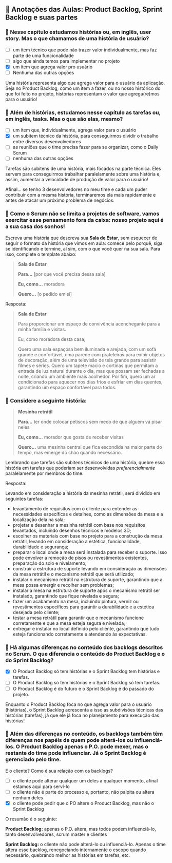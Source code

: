 ## 📝 Anotações das Aulas: Product Backlog, Sprint Backlog e suas partes

### 🔹 Nesse capítulo estudamos histórias ou, em inglês, user story. Mas o que chamamos de uma história de usuário?

-   [ ] um item técnico que pode não trazer valor individualmente, mas faz parte de uma funcionalidade
-   [ ] algo que ainda temos para implementar no projeto
-   [x] um item que agrega valor pro usuário
-   [ ] Nenhuma das outras opções

Uma história representa algo que agrega valor para o usuário da aplicação. Seja no Product Backlog, como um item a fazer, ou no nosso histórico do que foi feito no projeto, histórias representam o valor que agrega(re)mos para o usuário!

### 🔹 Além de histórias, estudamos nesse capítulo as tarefas ou, em inglês, tasks. Mas o que são elas, mesmo?

-   [ ] um item que, individualmente, agrega valor para o usuário
-   [x] um subitem técnico da história, para conseguirmos dividir o trabalho entre diversos desenvolvedores
-   [ ] as reuniões que o time precisa fazer para se organizar, como o Daily Scrum
-   [ ] nenhuma das outras opções

Tarefas são subitens de uma história, mais focados na parte técnica. Eles servem para conseguirmos trabalhar paralelamente sobre uma história e, assim, aumentar a velocidade de produção de valor para o usuário!

Afinal... se tenho 3 desenvolvedores no meu time e cada um puder contribuir com a mesma história, terminaremos ela mais rapidamente e antes de atacar um próximo problema de negócios.

### 🔹 Como o Scrum não se limita a projetos de software, vamos exercitar esse pensamento fora da caixa: nosso projeto aqui é a sua casa dos sonhos!

Escreva uma história que descreva sua **Sala de Estar**, sem esquecer de seguir o formato da história que vimos em aula: comece pelo porquê, siga se identificando e termine, aí sim, com o que você quer na sua sala. Para isso, complete o template abaixo:

> **Sala de Estar**
>
> **Para...** [por que você precisa dessa sala]
>
> **Eu, como...** moradora
>
> **Quero...** [o pedido em si]

Resposta:

> **Sala de Estar**
>
> Para proporcionar um espaço de convivência aconchegante para a minha família e visitas.
>
> Eu, como moradora desta casa,
>
> Quero uma sala espaçosa bem iluminada e arejada, com um sofá grande e confortável, uma parede com prateleiras para exibir objetos de decoração, além de uma televisão de tela grande para assistir filmes e séries. Quero um tapete macio e cortinas que permitam a entrada de luz natural durante o dia, mas que possam ser fechadas a noite, criando um ambiente mais acolhedor. Por fim, quero um ar condicionado para aquecer nos dias frios e esfriar em dias quentes, garantindo um espaço confortável para todos.

### 🔹 Considere a seguinte história:

> **Mesinha retrátil**
>
> **Para...** ter onde colocar petiscos sem medo de que alguém vá pisar neles
>
> **Eu, como...** morador que gosta de receber visitas
>
> **Quero...** uma mesinha central que fica escondida na maior parte do tempo, mas emerge do chão quando necessário.

Lembrando que tarefas são subitens técnicos de uma história, quebre essa história em tarefas que poderiam ser desenvolvidas _preferencialmente_ paralelamente por membros do time.

Resposta:

Levando em consideração a história da mesinha retrátil, será dividido em seguintes tarefas:

-   levantamento de requisitos com o cliente para entender as necessidades específicas e detalhes, como as dimensões da mesa e a localização dela na sala;
-   projetar e desenhar a mesinha retrátil com base nos requisitos levantados, incluindo desenhos técnicos e modelos 3D;
-   escolher os materiais com base no projeto para a construção da mesa retrátil, levando em consideração a estética, funcionalidade, durabilidade e segurança;
-   preparar o local onde a mesa será instalada para receber o suporte. Isso pode envolver a remoção de pisos ou revestimentos existentes, preparação do solo e nivelamento;
-   construir a estrutura de suporte levando em consideração as dimensões da mesa retrátil e o mecanismo retrátil que será utilizado;
-   instalar o mecanismo retrátil na estrutura de suporte, garantindo que a mesa possa emergir e recolher sem problemas;
-   instalar a mesa na estrutura de suporte após o mecanismo retrátil ser instalado, garantindo que fique nivelada e segura;
-   fazer um acabamento na mesa, incluindo pintura, verniz ou revestimentos específicos para garantir a durabilidade e a estética desejada pelo cliente;
-   testar a mesa retrátil para garantir que o mecanismo funcione corretamente e que a mesa esteja segura e nivelada;
-   entregar e instalar no local definido pelo cliente, garantindo que tudo esteja funcionando corretamente e atendendo às expectativas.

### 🔹 Há algumas diferenças no conteúdo dos backlogs descritos no Scrum. O que diferencia **o conteúdo** do Product Backlog e o do Sprint Backlog?

-   [x] O Product Backlog só tem histórias e o Sprint Backlog tem histórias e tarefas.
-   [ ] O Product Backlog só tem histórias e o Sprint Backlog só tem tarefas.
-   [ ] O Product Backlog é do futuro e o Sprint Backlog é do passado do projeto.

Enquanto o Product Backlog foca no que agrega valor para o usuário (histórias), o Sprint Backlog acrescenta a isso as subdivisões técnicas das histórias (tarefas), já que ele já foca no planejamento para execução das histórias!

### 🔹 Além das diferenças no conteúdo, os backlogs também têm diferenças nos papéis de quem pode alterá-los ou influenciá-los. O Product Backlog apenas o P.O. pode mexer, mas o restante do time pode influenciar. Já o Sprint Backlog é gerenciado pelo time.

E o cliente? Como é sua relação com os backlogs?

-   [ ] o cliente pode alterar qualquer um deles a qualquer momento, afinal estamos aqui para serví-lo
-   [ ] o cliente não é parte do processo e, portanto, não palpita ou altera nenhum deles
-   [x] o cliente pode pedir que o PO altere o Product Backlog, mas não o Sprint Backlog

O resumão é o seguinte:

**Product Backlog:** apenas o P.O. altera, mas todos podem influenciá-lo, tanto desenvolvedores, scrum master e clientes

**Sprint Backlog:** o cliente não pode alterá-lo ou influenciá-lo. Apenas o time altera esse backlog, renegociando internamente o escopo quando necessário, quebrando melhor as histórias em tarefas, etc.
